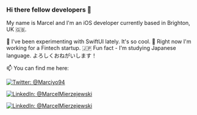 ### Hi there fellow developers 👋
My name is Marcel and I'm an iOS developer currently based in Brighton, UK 🇬🇧.

🌱 I've been experimenting with SwiftUI lately. It's so cool.
🔭 Right now I'm working for a Fintech startup.
🇯🇵 Fun fact - I'm studying Japanese language. よろしくおねがいします！ 

📫 You can find me here: 
<p align="left">
<a href="https://twitter.com/Marciyo94">
    <img src="https://img.shields.io/badge/Twitter-@Marciyo94-blue.svg?style=social&logo=Twitter" alt="Twitter: @Marciyo94" />
</a>
</p>

<p align="left">
<a href="https://www.linkedin.com/in/marcelmierzejewski/">
    <img src="https://img.shields.io/badge/LinkedIn-@MarcelMierzejewski-blue.svg?style=social&logo=LinkedIn" alt="LinkedIn: @MarcelMierzejewski" />
</a>
</p>

<p align="left">
<a href="https://medium.com/@marcelmierzejewski/">
    <img src="https://img.shields.io/badge/Medium-@MarcelMierzejewski-blue.svg?style=social&logo=Medium" alt="LinkedIn: @MarcelMierzejewski" />
</a>
</p>

<!--
**Marciyo/Marciyo** is a ✨ _special_ ✨ repository because its `README.md` (this file) appears on your GitHub profile.

Here are some ideas to get you started:

- 🔭 I’m currently working on ...
- 🌱 I’m currently learning ...
- 👯 I’m looking to collaborate on ...
- 🤔 I’m looking for help with ...
- 💬 Ask me about ...
- 📫 How to reach me: ...
- 😄 Pronouns: ...
- ⚡ Fun fact: ...
-->

